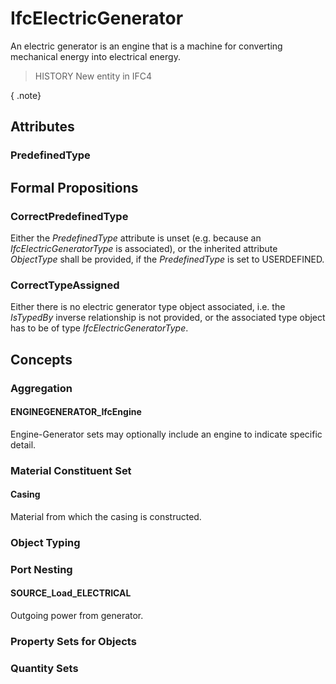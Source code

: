 # IfcElectricGenerator

An electric generator is an engine that is a machine for converting mechanical energy into electrical energy.

> HISTORY  New entity in IFC4

{ .note}
>

## Attributes

### PredefinedType


## Formal Propositions

### CorrectPredefinedType
Either the _PredefinedType_ attribute is unset (e.g. because an _IfcElectricGeneratorType_ is associated), or the inherited attribute _ObjectType_ shall be provided, if the _PredefinedType_ is set to USERDEFINED.

### CorrectTypeAssigned
Either there is no electric generator type object associated, i.e. the _IsTypedBy_ inverse relationship is not provided, or the associated type object has to be of type _IfcElectricGeneratorType_.

## Concepts

### Aggregation



#### ENGINEGENERATOR_IfcEngine

Engine-Generator sets may optionally include an engine to indicate specific detail.

### Material Constituent Set



#### Casing

Material from which the casing is constructed.

### Object Typing



### Port Nesting



#### SOURCE_Load_ELECTRICAL

Outgoing power from generator.

### Property Sets for Objects



### Quantity Sets




